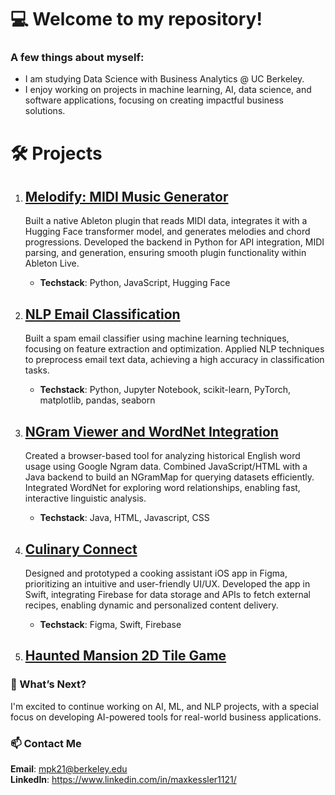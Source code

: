 # 💻 Welcome to my repository!

### A few things about myself:
* I am studying Data Science with Business Analytics @ UC Berkeley.
* I enjoy working on projects in machine learning, AI, data science, and software applications, focusing on creating impactful business solutions.

# 🛠️ Projects
 1. ## [Melodify: MIDI Music Generator](https://github.com/melodify-ai)

    Built a native Ableton plugin that reads MIDI data, integrates it with a Hugging Face transformer model, and generates melodies and chord progressions.
    Developed the backend in Python for API integration, MIDI parsing, and generation, ensuring smooth plugin functionality within Ableton Live.<br />
    - **Techstack**: Python, JavaScript, Hugging Face

 2. ## [NLP Email Classification](https://github.com/mkessler21/NLP-Email-Classifier)

    Built a spam email classifier using machine learning techniques, focusing on feature extraction and optimization.
    Applied NLP techniques to preprocess email text data, achieving a high accuracy in classification tasks.<br />
    - **Techstack**: Python, Jupyter Notebook, scikit-learn, PyTorch, matplotlib, pandas, seaborn

 3. ## [NGram Viewer and WordNet Integration](https://github.com/mkessler21/NGram-Wordnet)

    Created a browser-based tool for analyzing historical English word usage using Google Ngram data.
    Combined JavaScript/HTML with a Java backend to build an NGramMap for querying datasets efficiently.
    Integrated WordNet for exploring word relationships, enabling fast, interactive linguistic analysis.<br />
    - **Techstack**: Java, HTML, Javascript, CSS

 4. ## [Culinary Connect](https://github.com/SpecialAir123/Cubstart-Final-Project)

    Designed and prototyped a cooking assistant iOS app in Figma, prioritizing an intuitive and user-friendly UI/UX.
    Developed the app in Swift, integrating Firebase for data storage and APIs to fetch external recipes, enabling dynamic and personalized content delivery.<br />
    - **Techstack**: Figma, Swift, Firebase
   
  5. ## [Haunted Mansion 2D Tile Game](https://github.com/Berkeley-CS61B-Student/fa24-proj3-g461/tree/main)

   
### 📝 What’s Next?<br />

I'm excited to continue working on AI, ML, and NLP projects, with a special focus on developing AI-powered tools for real-world business applications.

### 📫 Contact Me<br />
 **Email**: mpk21@berkeley.edu<br />
 **LinkedIn**: https://www.linkedin.com/in/maxkessler1121/ 
